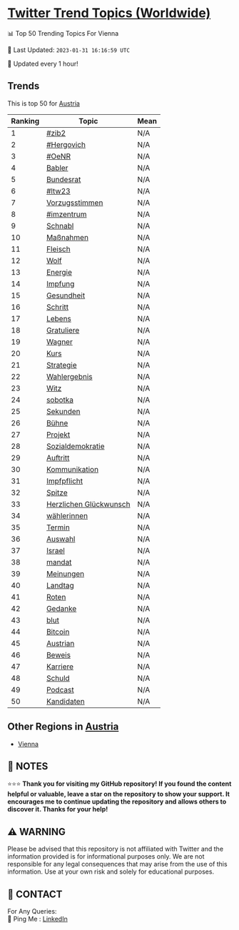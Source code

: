 [Twitter Trend Topics (Worldwide)](https://github.com/ErcinDedeoglu/Twitter-Trend-Topics)
==========


📊 Top 50 Trending Topics For Vienna

📆 Last Updated: `2023-01-31 16:16:59 UTC`

🔧 Updated every 1 hour!


## Trends

This is top 50 for [Austria](</Austria>)

| Ranking | Topic | Mean |
| ------- | ------------ | ------------ |
| 1 | [#zib2](http://twitter.com/search?q=%23zib2) | N/A |
| 2 | [#Hergovich](http://twitter.com/search?q=%23Hergovich) | N/A |
| 3 | [#OeNR](http://twitter.com/search?q=%23OeNR) | N/A |
| 4 | [Babler](http://twitter.com/search?q=Babler) | N/A |
| 5 | [Bundesrat](http://twitter.com/search?q=Bundesrat) | N/A |
| 6 | [#ltw23](http://twitter.com/search?q=%23ltw23) | N/A |
| 7 | [Vorzugsstimmen](http://twitter.com/search?q=Vorzugsstimmen) | N/A |
| 8 | [#imzentrum](http://twitter.com/search?q=%23imzentrum) | N/A |
| 9 | [Schnabl](http://twitter.com/search?q=Schnabl) | N/A |
| 10 | [Maßnahmen](http://twitter.com/search?q=Ma%c3%9fnahmen) | N/A |
| 11 | [Fleisch](http://twitter.com/search?q=Fleisch) | N/A |
| 12 | [Wolf](http://twitter.com/search?q=Wolf) | N/A |
| 13 | [Energie](http://twitter.com/search?q=Energie) | N/A |
| 14 | [Impfung](http://twitter.com/search?q=Impfung) | N/A |
| 15 | [Gesundheit](http://twitter.com/search?q=Gesundheit) | N/A |
| 16 | [Schritt](http://twitter.com/search?q=Schritt) | N/A |
| 17 | [Lebens](http://twitter.com/search?q=Lebens) | N/A |
| 18 | [Gratuliere](http://twitter.com/search?q=Gratuliere) | N/A |
| 19 | [Wagner](http://twitter.com/search?q=Wagner) | N/A |
| 20 | [Kurs](http://twitter.com/search?q=Kurs) | N/A |
| 21 | [Strategie](http://twitter.com/search?q=Strategie) | N/A |
| 22 | [Wahlergebnis](http://twitter.com/search?q=Wahlergebnis) | N/A |
| 23 | [Witz](http://twitter.com/search?q=Witz) | N/A |
| 24 | [sobotka](http://twitter.com/search?q=sobotka) | N/A |
| 25 | [Sekunden](http://twitter.com/search?q=Sekunden) | N/A |
| 26 | [Bühne](http://twitter.com/search?q=B%c3%bchne) | N/A |
| 27 | [Projekt](http://twitter.com/search?q=Projekt) | N/A |
| 28 | [Sozialdemokratie](http://twitter.com/search?q=Sozialdemokratie) | N/A |
| 29 | [Auftritt](http://twitter.com/search?q=Auftritt) | N/A |
| 30 | [Kommunikation](http://twitter.com/search?q=Kommunikation) | N/A |
| 31 | [Impfpflicht](http://twitter.com/search?q=Impfpflicht) | N/A |
| 32 | [Spitze](http://twitter.com/search?q=Spitze) | N/A |
| 33 | [Herzlichen Glückwunsch](http://twitter.com/search?q=Herzlichen+Gl%c3%bcckwunsch) | N/A |
| 34 | [wählerinnen](http://twitter.com/search?q=w%c3%a4hlerinnen) | N/A |
| 35 | [Termin](http://twitter.com/search?q=Termin) | N/A |
| 36 | [Auswahl](http://twitter.com/search?q=Auswahl) | N/A |
| 37 | [Israel](http://twitter.com/search?q=Israel) | N/A |
| 38 | [mandat](http://twitter.com/search?q=mandat) | N/A |
| 39 | [Meinungen](http://twitter.com/search?q=Meinungen) | N/A |
| 40 | [Landtag](http://twitter.com/search?q=Landtag) | N/A |
| 41 | [Roten](http://twitter.com/search?q=Roten) | N/A |
| 42 | [Gedanke](http://twitter.com/search?q=Gedanke) | N/A |
| 43 | [blut](http://twitter.com/search?q=blut) | N/A |
| 44 | [Bitcoin](http://twitter.com/search?q=Bitcoin) | N/A |
| 45 | [Austrian](http://twitter.com/search?q=Austrian) | N/A |
| 46 | [Beweis](http://twitter.com/search?q=Beweis) | N/A |
| 47 | [Karriere](http://twitter.com/search?q=Karriere) | N/A |
| 48 | [Schuld](http://twitter.com/search?q=Schuld) | N/A |
| 49 | [Podcast](http://twitter.com/search?q=Podcast) | N/A |
| 50 | [Kandidaten](http://twitter.com/search?q=Kandidaten) | N/A |



## Other Regions in [Austria](</Austria>)

* [Vienna](</Austria/Vienna.md>)



## 📝 NOTES

⭐⭐⭐ **Thank you for visiting my GitHub repository! If you found the content helpful or valuable, leave a star on the repository to show your support. It encourages me to continue updating the repository and allows others to discover it. Thanks for your help!**


## ⚠️ WARNING

Please be advised that this repository is not affiliated with Twitter and the information provided is for informational purposes only. We are not responsible for any legal consequences that may arise from the use of this information. Use at your own risk and solely for educational purposes.


## 📨 CONTACT

 For Any Queries:  
            🏓 Ping Me : [LinkedIn](https://www.linkedin.com/in/ercindedeoglu/)
